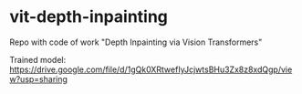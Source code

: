 # vit-depth-inpainting
Repo with code of work "Depth Inpainting via Vision Transformers"

Trained model: https://drive.google.com/file/d/1gQk0XRtwefIyJcjwtsBHu3Zx8z8xdQgp/view?usp=sharing
